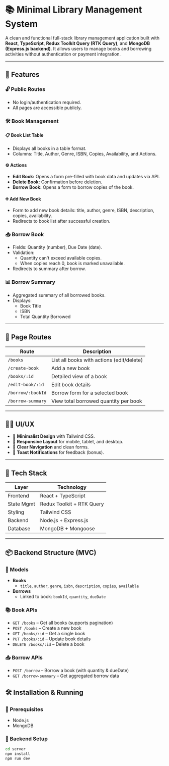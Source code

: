 # 📚 Minimal Library Management System

A clean and functional full-stack library management application built with **React**, **TypeScript**, **Redux Toolkit Query (RTK Query)**, and **MongoDB (Express.js backend)**. It allows users to manage books and borrowing activities without authentication or payment integration.

---

## 🚀 Features

### 🔓 Public Routes
- No login/authentication required.
- All pages are accessible publicly.

### 🛠️ Book Management

#### 📋 Book List Table
- Displays all books in a table format.
- Columns: Title, Author, Genre, ISBN, Copies, Availability, and Actions.

#### ⚙️ Actions
- **Edit Book:** Opens a form pre-filled with book data and updates via API.
- **Delete Book:** Confirmation before deletion.
- **Borrow Book:** Opens a form to borrow copies of the book.

#### ➕ Add New Book
- Form to add new book details: title, author, genre, ISBN, description, copies, availability.
- Redirects to book list after successful creation.

### 📥 Borrow Book
- Fields: Quantity (number), Due Date (date).
- Validation:
  - Quantity can't exceed available copies.
  - When copies reach 0, book is marked unavailable.
- Redirects to summary after borrow.

### 📊 Borrow Summary
- Aggregated summary of all borrowed books.
- Displays:
  - Book Title
  - ISBN
  - Total Quantity Borrowed

---

## 🧩 Page Routes

| Route              | Description                                 |
|-------------------|---------------------------------------------|
| `/books`          | List all books with actions (edit/delete)   |
| `/create-book`    | Add a new book                              |
| `/books/:id`      | Detailed view of a book                     |
| `/edit-book/:id`  | Edit book details                           |
| `/borrow/:bookId` | Borrow form for a selected book             |
| `/borrow-summary` | View total borrowed quantity per book       |

---

## 🧑‍🎨 UI/UX

- 🔹 **Minimalist Design** with Tailwind CSS.
- 🔹 **Responsive Layout** for mobile, tablet, and desktop.
- 🔹 **Clear Navigation** and clean forms.
- 🔹 **Toast Notifications** for feedback (bonus).

---

## 🧱 Tech Stack

| Layer          | Technology                    |
|----------------|-------------------------------|
| Frontend       | React + TypeScript            |
| State Mgmt     | Redux Toolkit + RTK Query     |
| Styling        | Tailwind CSS                  |
| Backend        | Node.js + Express.js          |
| Database       | MongoDB + Mongoose            |

---

## 📦 Backend Structure (MVC)

### 📁 Models
- **Books**
  - `title`, `author`, `genre`, `isbn`, `description`, `copies`, `available`
- **Borrows**
  - Linked to book: `bookId`, `quantity`, `dueDate`

### 📚 Book APIs
- `GET /books` – Get all books (supports pagination)
- `POST /books` – Create a new book
- `GET /books/:id` – Get a single book
- `PUT /books/:id` – Update book details
- `DELETE /books/:id` – Delete a book

### 📥 Borrow APIs
- `POST /borrow` – Borrow a book (with quantity & dueDate)
- `GET /borrow-summary` – Get aggregated borrow data


## 🛠 Installation & Running

### 🔧 Prerequisites

- Node.js
- MongoDB

### 📂 Backend Setup

```bash
cd server
npm install
npm run dev
